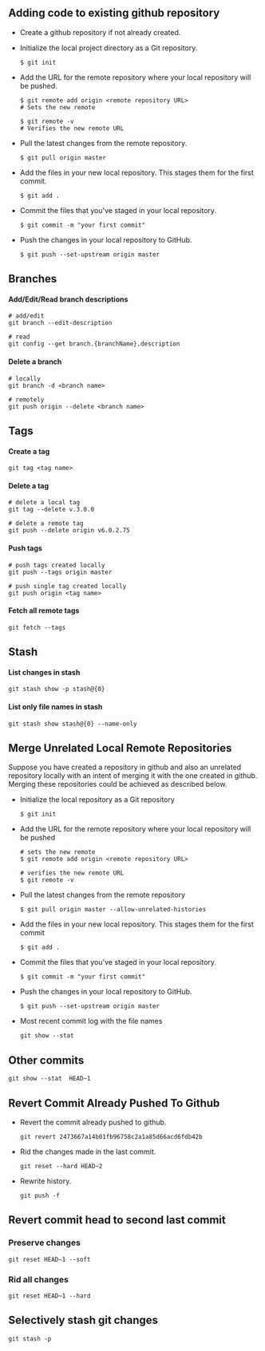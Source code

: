 ## Adding code to existing github repository

- Create a github repository if not already created.

- Initialize the local project directory as a Git repository.
  ```
  $ git init
  ```

- Add the URL for the remote repository where your local repository will be pushed.
  ```
  $ git remote add origin <remote repository URL>
  # Sets the new remote

  $ git remote -v
  # Verifies the new remote URL
  ```

- Pull the latest changes from the remote repository.
  ```
  $ git pull origin master
  ```

- Add the files in your new local repository. This stages them for the first commit.
  ```
  $ git add .
  ```

- Commit the files that you've staged in your local repository.
  ```
  $ git commit -m "your first commit"
  ```

- Push the changes in your local repository to GitHub.
  ```
  $ git push --set-upstream origin master
  ```

## Branches
#### Add/Edit/Read branch descriptions
```
# add/edit
git branch --edit-description

# read
git config --get branch.{branchName}.description
```

#### Delete a branch
```
# locally
git branch -d <branch name>

# remotely
git push origin --delete <branch name>
```

## Tags 

#### Create a tag
```
git tag <tag name>
```

#### Delete a tag
```
# delete a local tag
git tag --delete v.3.0.0

# delete a remote tag
git push --delete origin v6.0.2.75
```

#### Push tags
```
# push tags created locally
git push --tags origin master

# push single tag created locally
git push origin <tag name>
```

#### Fetch all remote tags
```
git fetch --tags
```

## Stash

#### List changes in stash
```
git stash show -p stash@{0}
```

#### List only file names in stash
```
git stash show stash@{0} --name-only
```

## Merge Unrelated Local Remote Repositories
Suppose you have created a repository in github and also an unrelated repository locally with an intent of merging it with the one created in github. Merging these repositories could be achieved as described below.

- Initialize the local repository as a Git repository
  ```
  $ git init
  ```

- Add the URL for the remote repository where your local repository will be pushed
  ```
  # sets the new remote
  $ git remote add origin <remote repository URL>

  # verifies the new remote URL
  $ git remote -v
  ```

- Pull the latest changes from the remote repository
  ```
  $ git pull origin master --allow-unrelated-histories
  ```

- Add the files in your new local repository. This stages them for the first commit
  ```
  $ git add .
  ```

- Commit the files that you've staged in your local repository.
  ```
  $ git commit -m "your first commit"
  ```

- Push the changes in your local repository to GitHub.
  ```
  $ git push --set-upstream origin master
  ```

- Most recent commit log with the file names
  ```
  git show --stat 
  ```

## Other commits

```
git show --stat  HEAD~1
```

## Revert Commit Already Pushed To Github

- Revert the commit already pushed to github.
  ```
  git revert 2473667a14b01fb96758c2a1a85d66acd6fdb42b
  ```

- Rid the changes made in the last commit.
  ```
  git reset --hard HEAD~2
  ```

- Rewrite history.
  ```
  git push -f
  ```

## Revert commit head to second last commit

### Preserve changes

```
git reset HEAD~1 --soft
```

### Rid all changes

```
git reset HEAD~1 --hard
```

## Selectively stash git changes

```
git stash -p
```
